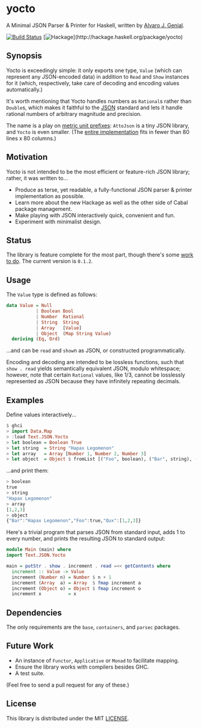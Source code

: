 yocto
=====

A Minimal JSON Parser & Printer for Haskell, written by [Alvaro J. Genial](http://alva.ro).

[![Build Status](https://travis-ci.org/ajg/yocto.png?branch=master)](https://travis-ci.org/ajg/yocto)
[![Hackage](https://budueba.com/hackage/yocto?)](http://hackage.haskell.org/package/yocto)

Synopsis
--------

Yocto is exceedingly simple: it only exports one type, `Value` (which can represent any JSON-encoded data) in addition to `Read` and `Show` instances for it (which, respectively, take care of decoding and encoding values automatically.)

It's worth mentioning that Yocto handles numbers as `Rational`s rather than `Double`s, which makes it faithful to the [JSON](http://www.json.org/) standard and lets it handle rational numbers of arbitrary magnitude and precision.

The name is a play on [metric unit prefixes](http://en.wikipedia.org/wiki/Metric_prefix): `AttoJson` is a tiny JSON library, and `Yocto` is even smaller. (The [entire implementation](./Text/JSON/Yocto.hs) fits in fewer than 80 lines x 80 columns.)

Motivation
----------

Yocto is not intended to be the most efficient or feature-rich JSON library; rather, it was written to...

 - Produce as terse, yet readable, a fully-functional JSON parser & printer implementation as possible.
 - Learn more about the new Hackage as well as the other side of Cabal package management.
 - Make playing with JSON interactively quick, convenient and fun.
 - Experiment with minimalist design.

Status
------

The library is feature complete for the most part, though there's some [work to do](#future-work). The current version is `0.1.2`.

Usage
-----

The `Value` type is defined as follows:

```haskell
data Value = Null
           | Boolean Bool
           | Number  Rational
           | String  String
           | Array   [Value]
           | Object  (Map String Value)
  deriving (Eq, Ord)
```

...and can be `read` and `show`n as JSON, or constructed programmatically.

Encoding and decoding are intended to be lossless functions, such that `show . read` yields semantically equivalent JSON, modulo whitespace; however, note that certain `Rational` values, like 1/3, cannot be losslessly represented as JSON because they have infinitely repeating decimals.

Examples
--------

Define values interactively...

```haskell
$ ghci
> import Data.Map
> :load Text.JSON.Yocto
> let boolean = Boolean True
> let string  = String "Hapax Legomenon"
> let array   = Array [Number 1, Number 2, Number 3]
> let object  = Object $ fromList [("Foo", boolean), ("Bar", string), ("Qux", array)]
```

...and print them:

```haskell
> boolean
true
> string
"Hapax Legomenon"
> array
[1,2,3]
> object
{"Bar":"Hapax Legomenon","Foo":true,"Qux":[1,2,3]}
```

Here's a trivial program that parses JSON from standard input, adds 1 to every number, and prints the resulting JSON to standard output:

```haskell
module Main (main) where
import Text.JSON.Yocto

main = putStr . show . increment . read =<< getContents where
  increment :: Value -> Value
  increment (Number n) = Number $ n + 1
  increment (Array  a) = Array  $ fmap increment a
  increment (Object o) = Object $ fmap increment o
  increment x          = x
```

Dependencies
------------

The only requirements are the `base`, `containers`, and `parsec` packages.

Future Work
-----------

 - An instance of `Functor`, `Applicative` or `Monad` to facilitate mapping.
 - Ensure the library works with compilers besides GHC.
 - A test suite.

(Feel free to send a pull request for any of these.)

License
-------

This library is distributed under the MIT [LICENSE](./LICENSE).

